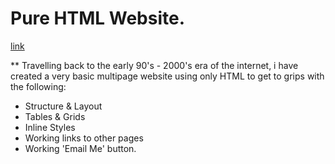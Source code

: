 # Pure HTML Website.

[link]()

** Travelling back to the early 90's - 2000's era of the internet, i have created a very basic multipage website
using only HTML to get to grips with the following:
- Structure & Layout
- Tables & Grids
- Inline Styles
- Working links to other pages
- Working 'Email Me' button.
